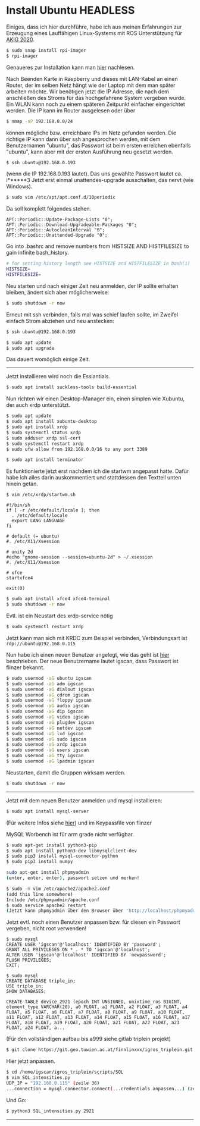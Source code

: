 # Install Ubuntu HEADLESS
Einiges, dass ich hier durchführe, habe ich aus meinen Erfahrungen zur Erzeugung eines Lauffähigen Linux-Systems 
mit ROS Unterstützung für [AKIG 2020](https://finnlinxxx.github.io/RaspRos4/).

```bash
$ sudo snap install rpi-imager
$ rpi-imager
```

Genaueres zur Installation kann man [hier](https://ubuntu.com/tutorials/how-to-install-ubuntu-on-your-raspberry-pi#1-overview) nachlesen.


Nach Beenden Karte in Raspberry und dieses mit LAN-Kabel an einen Router, der im selben Netz hängt wie der Laptop mit dem man später arbeiten möchte.
Wir benötigen jetzt die IP Adresse, die nach dem anschließen des Stroms für das hochgefahrene System vergeben wurde. Ein WLAN kann noch zu einem
späteren Zeitpunkt einfacher eingerichtet werden. Die IP kann im Router ausgelesen oder über 
```bash
$ nmap -sP 192.168.0.0/24
``` 
können mögliche bzw. erreichbare IPs im Netz gefunden werden. Die richtige IP kann dann über ssh angesprochen werden, mit dem Benutzernamen "ubuntu",
das Passwort ist beim ersten erreichen ebenfalls "ubuntu", kann aber mit der ersten Ausführung neu gesetzt werden.
```bash
$ ssh ubuntu@192.168.0.193
```
(wenn die IP 192.168.0.193 lautet). Das uns gewählte Passwort lautet ca. i******3
Jetzt erst einmal unattendes-upgrade ausschalten, das nervt (wie Windows).

```bash
$ sudo vim /etc/apt/apt.conf.d/10periodic
```
Da soll komplett folgendes stehen.
```vim
APT::Periodic::Update-Package-Lists "0";
APT::Periodic::Download-Upgradeable-Packages "0";
APT::Periodic::AutocleanInterval "0";
APT::Periodic::Unattended-Upgrade "0";
```

Go into .bashrc and remove numbers from HISTSIZE AND HISTFILESIZE to gain infinite bash_history.

```bash
# for setting history length see HISTSIZE and HISTFILESIZE in bash(1)
HISTSIZE=
HISTFILESIZE=
```

Neu starten und nach einiger Zeit neu anmelden, der IP sollte erhalten bleiben, ändert sich aber möglicherweise:
```bash
$ sudo shutdown -r now
```
Erneut mit ssh verbinden, falls mal was schief laufen sollte, im Zweifel einfach Strom abziehen und neu anstecken:
```bash
$ ssh ubuntu@192.168.0.193
```

```bash
$ sudo apt update
$ sudo apt upgrade
```
Das dauert womöglich einige Zeit.

---

Jetzt installieren wird noch die Essiantials.

```bash
$ sudo apt install suckless-tools build-essential
```

Nun richten wir einen Desktop-Manager ein, einen simplen wie Xubuntu, der auch xrdp unterstützt.

```bash
$ sudo apt update
$ sudo apt install xubuntu-desktop
$ sudo apt install xrdp
$ sudo systemctl status xrdp
$ sudo adduser xrdp ssl-cert
$ sudo systemctl restart xrdp
$ sudo ufw allow from 192.168.0.0/16 to any port 3389
```

```bash
$ sudo apt install terminator
```

Es funktionierte jetzt erst nachdem ich die startwm angepasst hatte. Dafür habe ich alles darin auskommentiert und stattdessen den Textteil unten hinein getan.
```vim
$ vim /etc/xrdp/startwm.sh

#!/bin/sh
if [ -r /etc/default/locale ]; then
  . /etc/default/locale
  export LANG LANGUAGE
fi

# default (= ubuntu)
#. /etc/X11/Xsession

# unity 2d
#echo "gnome-session --session=ubuntu-2d" > ~/.xsession
#. /etc/X11/Xsession

# xfce
startxfce4

exit(0)
```


```bash
$ sudo apt install xfce4 xfce4-terminal
$ sudo shutdown -r now
```

Evtl. ist ein Neustart des xrdp-service nötig
```bash
$ sudo systemctl restart xrdp
```

Jetzt kann man sich mit KRDC zum Beispiel verbinden, Verbindungsart ist `rdp://ubuntu@192.168.0.115`


Nun habe ich einen neuen Benutzer angelegt, wie das geht ist [hier](https://www.digitalocean.com/community/tutorials/how-to-create-a-new-sudo-enabled-user-on-ubuntu-18-04-quickstart-de) beschrieben. Der neue Benutzername lautet igscan, dass Passwort ist flinzer bekannt.

```bash
$ sudo usermod -aG ubuntu igscan
$ sudo usermod -aG adm igscan
$ sudo usermod -aG dialout igscan
$ sudo usermod -aG cdrom igscan
$ sudo usermod -aG floppy igscan
$ sudo usermod -aG audio igscan
$ sudo usermod -aG dip igscan
$ sudo usermod -aG video igscan
$ sudo usermod -aG plugdev igscan
$ sudo usermod -aG netdev igscan
$ sudo usermod -aG lxd igscan
$ sudo usermod -aG sudo igscan
$ sudo usermod -aG xrdp igscan
$ sudo usermod -aG users igscan
$ sudo usermod -aG tty igscan
$ sudo usermod -aG lpadmin igscan
```
Neustarten, damit die Gruppen wirksam werden.
```bash
$ sudo shutdown -r now
```

--- 

Jetzt mit dem neuen Benutzer anmelden und mysql installieren:

```bash
$ sudo apt install mysql-server
```
(Für weitere Infos siehe [hier](https://www.digitalocean.com/community/tutorials/how-to-install-mysql-on-ubuntu-20-04-de)) und im Keypassfile von flinzer

MySQL Worbench ist für arm grade nicht verfügbar.

```bash
$ sudo apt-get install python3-pip
$ sudo apt install python3-dev libmysqlclient-dev
$ sudo pip3 install mysql-connector-python
$ sudo pip3 install numpy
```

```bash
sudo apt-get install phpmyadmin
(enter, enter, enter), passwort setzen und merken!
``` 
```bash
$ sudo -H vim /etc/apache2/apache2.conf
(add this line somewhere)
Include /etc/phpmyadmin/apache.conf
$ sudo service apache2 restart
(Jetzt kann phpmyadmin über den Browser über 'http://localhost/phpmyadmin' abgerufen werden
```

Jetzt evtl. noch einen Benutzer anpassen bzw. für diesen ein Passwort vergeben, nicht root verwenden!
```mysql
$ sudo mysql
CREATE USER 'igscan'@'localhost' IDENTIFIED BY 'password';
GRANT ALL PRIVILEGES ON * . * TO 'igscan'@'localhost';
ALTER USER 'igscan'@'localhost' IDENTIFIED BY 'newpassword';
FLUSH PRIVILEGES;
EXIT;
```

```mysql
$ sudo mysql
CREATE DATABASE triple_in;
USE triple_in;
SHOW DATABASES;
```

`CREATE TABLE device_2921 (epoch INT UNSIGNED, unixtime_ros BIGINT, element_type VARCHAR(20), a0 FLOAT, a1 FLOAT, a2 FLOAT, a3 FLOAT, a4 FLOAT, a5 FLOAT, a6 FLOAT, a7 FLOAT, a8 FLOAT, a9 FLOAT, a10 FLOAT, a11 FLOAT, a12 FLOAT, a13 FLOAT, a14 FLOAT, a15 FLOAT, a16 FLOAT, a17 FLOAT, a18 FLOAT, a19 FLOAT, a20 FLOAT, a21 FLOAT, a22 FLOAT, a23 FLOAT, a24 FLOAT, a...`

(Für den vollständigen aufbau bis a999 siehe gitlab triplein projekt)

```bash
$ git clone https://git.geo.tuwien.ac.at/finnlinxxx/igros_triplein.git
```

Hier jetzt anpassen.
```bash
$ cd /home/igscan/igros_triplein/scripts/SQL
$ vim SQL_intensities.py
UDP_IP = "192.168.0.115" (zeile 36)
...connection = mysql.connector.connect(...credentials anpassen...) (zeile 75)
```

Und Go:
```bash
$ python3 SQL_intensities.py 2921
```







---
